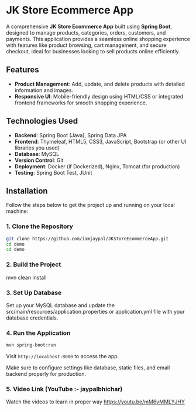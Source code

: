 

# **JK Store Ecommerce App**

A comprehensive **JK Store Ecommerce App** built using **Spring Boot**, designed to manage products, categories, orders, customers, and payments. This application provides a seamless online shopping experience with features like product browsing, cart management, and secure checkout, ideal for businesses looking to sell products online efficiently.


## **Features**
- **Product Management**: Add, update, and delete products with detailed information and images.
- **Responsive UI**: Mobile-friendly design using HTML/CSS or integrated frontend frameworks for smooth shopping experience.

## **Technologies Used**
- **Backend**: Spring Boot (Java), Spring Data JPA
- **Frontend**: Thymeleaf, HTML5, CSS3, JavaScript, Bootstrap (or other UI libraries you used)
- **Database**: MySQL
- **Version Control**: Git
- **Deployment**: Docker (if Dockerized), Nginx, Tomcat (for production)
- **Testing**: Spring Boot Test, JUnit



## **Installation**
Follow the steps below to get the project up and running on your local machine:

### **1. Clone the Repository**
```bash
git clone https://github.com/iamjaypal/JKStoreEcommerceApp.git
cd demo
cd demo
```


### **2. Build the Project**
mvn clean install


### **3. Set Up Database**
Set up your MySQL database and update the src/main/resources/application.properties or application.yml file with your database credentials.



### **4. Run the Application**
```bash
mvn spring-boot:run
```
Visit `http://localhost:8000` to access the app.

Make sure to configure settings like database, static files, and email backend properly for production.

### **5. Video Link (YouTube :- jaypalbhichar)**
Watch the videos to learn in proper way 
https://youtu.be/mM6vMMLYJHY


